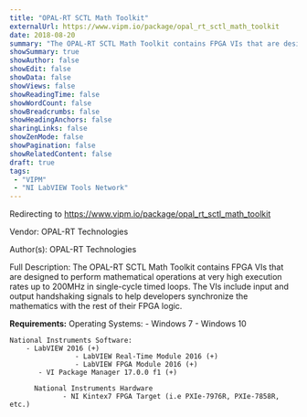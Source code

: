 ```yaml
---
title: "OPAL-RT SCTL Math Toolkit"
externalUrl: https://www.vipm.io/package/opal_rt_sctl_math_toolkit
date: 2018-08-20
summary: "The OPAL-RT SCTL Math Toolkit contains FPGA VIs that are designed to perform mathematical operations at very high execution rates up to 200MHz in single-cycle timed loops."
showSummary: true
showAuthor: false
showEdit: false
showData: false
showViews: false
showReadingTime: false
showWordCount: false
showBreadcrumbs: false
showHeadingAnchors: false
sharingLinks: false
showZenMode: false
showPagination: false
showRelatedContent: false
draft: true
tags:
 - "VIPM"
 - "NI LabVIEW Tools Network"
---
```


Redirecting to https://www.vipm.io/package/opal_rt_sctl_math_toolkit

Vendor: OPAL-RT Technologies

Author(s): OPAL-RT Technologies
 
Full Description:
The OPAL-RT SCTL Math Toolkit contains FPGA VIs that are designed to perform mathematical operations at very high execution rates up to 200MHz in single-cycle timed loops. The VIs include input and output handshaking signals to help developers synchronize the mathematics with the rest of their FPGA logic. 

**Requirements:**
    Operating Systems:
       - Windows 7
		    	- Windows 10	
	
    National Instruments Software:
        - LabVIEW 2016 (+)
				    - LabVIEW Real-Time Module 2016 (+)
				    - LabVIEW FPGA Module 2016 (+)
	       - VI Package Manager 17.0.0 f1 (+)
	       
		  National Instruments Hardware
			     - NI Kintex7 FPGA Target (i.e PXIe-7976R, PXIe-7858R, etc.)